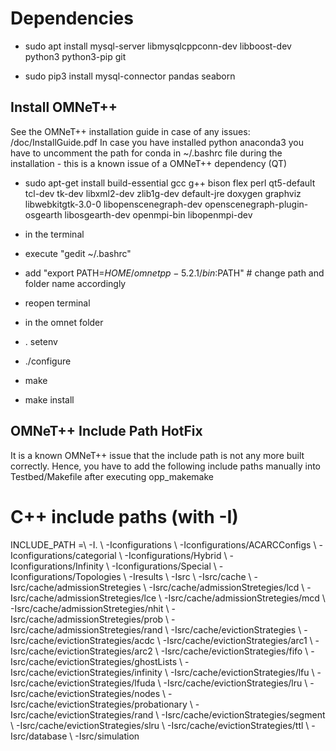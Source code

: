 


# Dependencies
* sudo apt install mysql-server libmysqlcppconn-dev libboost-dev python3 python3-pip git

* sudo pip3 install mysql-connector pandas seaborn

## Install OMNeT++

See the OMNeT++ installation guide in case of any issues: /doc/InstallGuide.pdf
In case you have installed python anaconda3 you have to uncomment the path for conda in ~/.bashrc file during the installation - this is a known issue of a OMNeT++ dependency (QT)

* sudo apt-get install build-essential gcc g++ bison flex perl qt5-default tcl-dev tk-dev libxml2-dev zlib1g-dev default-jre doxygen graphviz libwebkitgtk-3.0-0 libopenscenegraph-dev openscenegraph-plugin-osgearth libosgearth-dev openmpi-bin libopenmpi-dev

* in the terminal
 * execute "gedit ~/.bashrc"
  * add "export PATH=$HOME/omnetpp-5.2.1/bin:$PATH" # change path and folder name accordingly
 * reopen terminal

* in the omnet folder
 * . setenv	
 *  ./configure
 * make 
 * make install 


## OMNeT++ Include Path HotFix
It is a known OMNeT++ issue that the include path is not any more built correctly.
Hence, you have to add the following include paths manually into Testbed/Makefile after executing opp_makemake


 # C++ include paths (with -I)
INCLUDE_PATH =\\
	-I. \\
    -Iconfigurations \\
    -Iconfigurations/ACARCConfigs \\
    -Iconfigurations/categorial \\
    -Iconfigurations/Hybrid \\
    -Iconfigurations/Infinity \\
    -Iconfigurations/Special \\
    -Iconfigurations/Topologies \\
    -Iresults \\
    -Isrc \\
    -Isrc/cache \\
    -Isrc/cache/admissionStretegies \\
    -Isrc/cache/admissionStretegies/lcd \\
    -Isrc/cache/admissionStretegies/lce \\
    -Isrc/cache/admissionStretegies/mcd \\
    -Isrc/cache/admissionStretegies/nhit \\
    -Isrc/cache/admissionStretegies/prob \\
    -Isrc/cache/admissionStretegies/rand \\
    -Isrc/cache/evictionStrategies \\
    -Isrc/cache/evictionStrategies/acdc \\
    -Isrc/cache/evictionStrategies/arc1 \\
    -Isrc/cache/evictionStrategies/arc2 \\
    -Isrc/cache/evictionStrategies/fifo \\
    -Isrc/cache/evictionStrategies/ghostLists \\
    -Isrc/cache/evictionStrategies/infinity \\
    -Isrc/cache/evictionStrategies/lfu \\
    -Isrc/cache/evictionStrategies/lfuda \\
    -Isrc/cache/evictionStrategies/lru \\
    -Isrc/cache/evictionStrategies/nodes \\
    -Isrc/cache/evictionStrategies/probationary \\
    -Isrc/cache/evictionStrategies/rand \\
    -Isrc/cache/evictionStrategies/segment \\
    -Isrc/cache/evictionStrategies/slru \\
    -Isrc/cache/evictionStrategies/ttl \\
    -Isrc/database \\
    -Isrc/simulation

